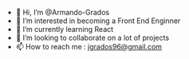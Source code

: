 - 👋 Hi, I’m @Armando-Grados
- 👀 I’m interested in becoming a Front End Enginner
- 🌱 I’m currently learning React
- 💞️ I’m looking to collaborate on a lot of projects
- 📫 How to reach me : jgrados96@gmail.com
